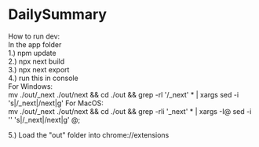 # DailySummary
How to run dev:  
In the app folder  
1.) npm update  
2.) npx next build  
3.) npx next export  
4.) run this in console   
For Windows:  
    mv ./out/_next ./out/next && cd ./out && grep -rl '/_next' * | xargs sed -i 's|/_next|/next|g'
For MacOS:  
    mv ./out/_next ./out/next && cd ./out && grep -rli '_next' * | xargs -I@ sed -i '' 's|/_next|/next|g' @;  
  
5.) Load the "out" folder into chrome://extensions  
  
